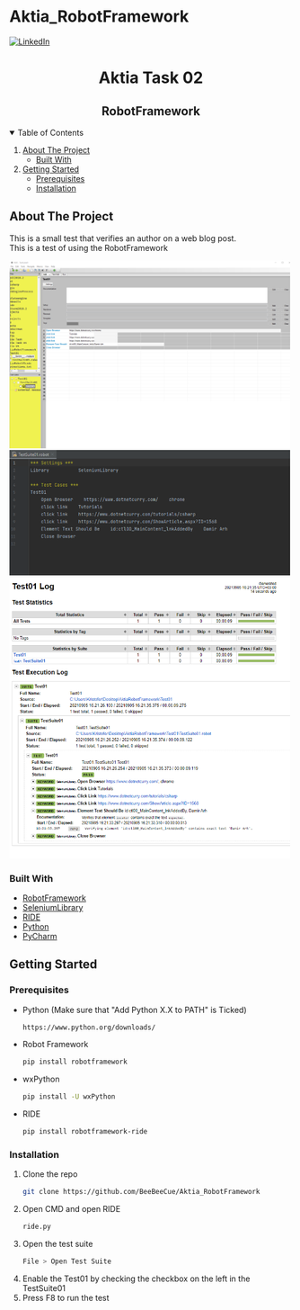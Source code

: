 # Aktia_RobotFramework
<!-- PROJECT SHIELDS -->
<!--
*** I'm using markdown "reference style" links for readability.
*** Reference links are enclosed in brackets [ ] instead of parentheses ( ).
*** See the bottom of this document for the declaration of the reference variables
*** for contributors-url, forks-url, etc. This is an optional, concise syntax you may use.
*** https://www.markdownguide.org/basic-syntax/#reference-style-links
-->
[![LinkedIn][linkedin-shield]][linkedin-url]


  <h1 align="center">Aktia Task 02</h1>
  <h2 align="center">RobotFramework</h2>


<!-- TABLE OF CONTENTS -->
<details open="open">
  <summary>Table of Contents</summary>
  <ol>
    <li>
      <a href="#about-the-project">About The Project</a>
      <ul>
        <li><a href="#built-with">Built With</a></li>
      </ul>
    </li>
    <li>
      <a href="#getting-started">Getting Started</a>
      <ul>
        <li><a href="#prerequisites">Prerequisites</a></li>
        <li><a href="#installation">Installation</a></li>
      </ul>
    </li>
   </ol>
</details>



<!-- ABOUT THE PROJECT -->
## About The Project


This is a small test that verifies an author on a web blog post.
</br>
This is a test of using the RobotFramework


<img src="images/ride.png" width="500">
<img src="images/robotFile.png" width="500">
<img src="images/logFile.png" width="500">



### Built With

* [RobotFramework](https://robotframework.org/)
* [SeleniumLibrary](https://www.selenium.dev/)
* [RIDE](https://github.com/robotframework/RIDE)
* [Python](https://www.python.org/downloads/)
* [PyCharm](https://www.jetbrains.com/pycharm/)



<!-- GETTING STARTED -->
## Getting Started


### Prerequisites

* Python (Make sure that "Add Python X.X to PATH" is Ticked)
  ```sh
  https://www.python.org/downloads/
  ```
* Robot Framework
  ```sh
  pip install robotframework
  ```
* wxPython
  ```sh
  pip install -U wxPython
  ```
* RIDE
  ```sh
  pip install robotframework-ride
  ```

  
  
  
  

### Installation

1. Clone the repo
   ```sh
   git clone https://github.com/BeeBeeCue/Aktia_RobotFramework
   ```
2. Open CMD and open RIDE
   ```sh
   ride.py
   ```
3. Open the test suite
   ```sh
   File > Open Test Suite
   ```
4. Enable the Test01 by checking the checkbox on the left in the TestSuite01
5. Press F8 to run the test
   
   
   
 
   








<!-- MARKDOWN LINKS & IMAGES -->
<!-- https://www.markdownguide.org/basic-syntax/#reference-style-links -->
[contributors-shield]: https://img.shields.io/github/contributors/othneildrew/Best-README-Template.svg?style=for-the-badge
[contributors-url]: https://github.com/othneildrew/Best-README-Template/graphs/contributors
[forks-shield]: https://img.shields.io/github/forks/othneildrew/Best-README-Template.svg?style=for-the-badge
[forks-url]: https://github.com/othneildrew/Best-README-Template/network/members
[stars-shield]: https://img.shields.io/github/stars/othneildrew/Best-README-Template.svg?style=for-the-badge
[stars-url]: https://github.com/othneildrew/Best-README-Template/stargazers
[issues-shield]: https://img.shields.io/github/issues/othneildrew/Best-README-Template.svg?style=for-the-badge
[issues-url]: https://github.com/othneildrew/Best-README-Template/issues
[license-shield]: https://img.shields.io/github/license/othneildrew/Best-README-Template.svg?style=for-the-badge
[license-url]: https://github.com/othneildrew/Best-README-Template/blob/master/LICENSE.txt
[linkedin-shield]: https://img.shields.io/badge/-LinkedIn-black.svg?style=for-the-badge&logo=linkedin&colorB=555
[linkedin-url]: https://www.linkedin.com/in/k-knutsen/
[ride-screenshot]: images/ride.png
[robot-screenshot]: images/robotFile.png
[log-screenshot]: images/logFile.png
